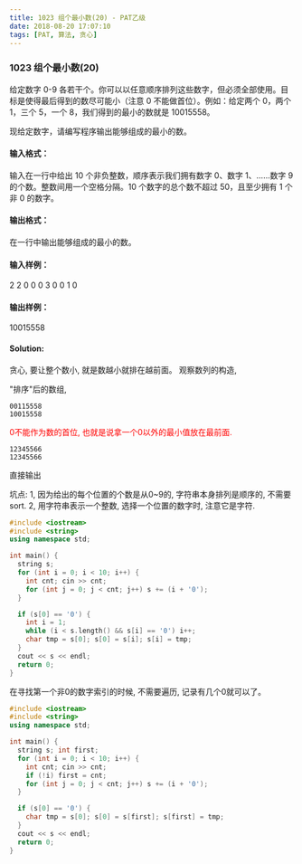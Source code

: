 ```yaml
---
title: 1023 组个最小数(20) - PAT乙级
date: 2018-08-20 17:07:10
tags: [PAT, 算法, 贪心]
---
```


### 1023 组个最小数(20)

给定数字 0-9 各若干个。你可以以任意顺序排列这些数字，但必须全部使用。目标是使得最后得到的数尽可能小（注意 0 不能做首位）。例如：给定两个 0，两个 1，三个 5，一个 8，我们得到的最小的数就是 10015558。

现给定数字，请编写程序输出能够组成的最小的数。

#### 输入格式：
输入在一行中给出 10 个非负整数，顺序表示我们拥有数字 0、数字 1、……数字 9 的个数。整数间用一个空格分隔。10 个数字的总个数不超过 50，且至少拥有 1 个非 0 的数字。

#### 输出格式：
在一行中输出能够组成的最小的数。

#### 输入样例：
2 2 0 0 0 3 0 0 1 0

#### 输出样例：
10015558

#### Solution:

贪心, 要让整个数小, 就是数越小就排在越前面。
观察数列的构造,

"排序"后的数组,
```
00115558
10015558
```
<span style="color:red">0不能作为数的首位, 也就是说拿一个0以外的最小值放在最前面.</span>
```
12345566
12345566
```
直接输出


坑点:
1, 因为给出的每个位置的个数是从0~9的, 字符串本身排列是顺序的, 不需要sort.
2, 用字符串表示一个整数, 选择一个位置的数字时, 注意它是字符.

```cpp
#include <iostream>
#include <string>
using namespace std;

int main() {
  string s;
  for (int i = 0; i < 10; i++) {
    int cnt; cin >> cnt;
    for (int j = 0; j < cnt; j++) s += (i + '0');
  }

  if (s[0] == '0') {
    int i = 1;
    while (i < s.length() && s[i] == '0') i++;
    char tmp = s[0]; s[0] = s[i]; s[i] = tmp;
  }
  cout << s << endl;
  return 0;
}
```


在寻找第一个非0的数字索引的时候, 不需要遍历, 记录有几个0就可以了。
```cpp
#include <iostream>
#include <string>
using namespace std;

int main() {
  string s; int first;
  for (int i = 0; i < 10; i++) {
    int cnt; cin >> cnt;
    if (!i) first = cnt;
    for (int j = 0; j < cnt; j++) s += (i + '0');
  }

  if (s[0] == '0') {
    char tmp = s[0]; s[0] = s[first]; s[first] = tmp;
  }
  cout << s << endl;
  return 0;
}
```

